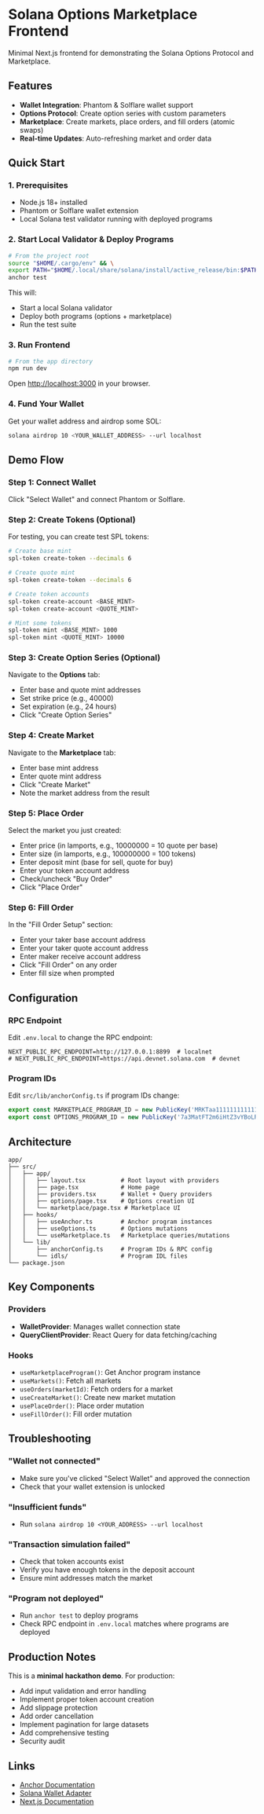 # Solana Options Marketplace Frontend

Minimal Next.js frontend for demonstrating the Solana Options Protocol and Marketplace.

## Features

- **Wallet Integration**: Phantom & Solflare wallet support
- **Options Protocol**: Create option series with custom parameters
- **Marketplace**: Create markets, place orders, and fill orders (atomic swaps)
- **Real-time Updates**: Auto-refreshing market and order data

## Quick Start

### 1. Prerequisites

- Node.js 18+ installed
- Phantom or Solflare wallet extension
- Local Solana test validator running with deployed programs

### 2. Start Local Validator & Deploy Programs

```bash
# From the project root
source "$HOME/.cargo/env" && \
export PATH="$HOME/.local/share/solana/install/active_release/bin:$PATH" && \
anchor test
```

This will:
- Start a local Solana validator
- Deploy both programs (options + marketplace)
- Run the test suite

### 3. Run Frontend

```bash
# From the app directory
npm run dev
```

Open [http://localhost:3000](http://localhost:3000) in your browser.

### 4. Fund Your Wallet

Get your wallet address and airdrop some SOL:

```bash
solana airdrop 10 <YOUR_WALLET_ADDRESS> --url localhost
```

## Demo Flow

### Step 1: Connect Wallet
Click "Select Wallet" and connect Phantom or Solflare.

### Step 2: Create Tokens (Optional)
For testing, you can create test SPL tokens:

```bash
# Create base mint
spl-token create-token --decimals 6

# Create quote mint
spl-token create-token --decimals 6

# Create token accounts
spl-token create-account <BASE_MINT>
spl-token create-account <QUOTE_MINT>

# Mint some tokens
spl-token mint <BASE_MINT> 1000
spl-token mint <QUOTE_MINT> 10000
```

### Step 3: Create Option Series (Optional)
Navigate to the **Options** tab:
- Enter base and quote mint addresses
- Set strike price (e.g., 40000)
- Set expiration (e.g., 24 hours)
- Click "Create Option Series"

### Step 4: Create Market
Navigate to the **Marketplace** tab:
- Enter base mint address
- Enter quote mint address
- Click "Create Market"
- Note the market address from the result

### Step 5: Place Order
Select the market you just created:
- Enter price (in lamports, e.g., 10000000 = 10 quote per base)
- Enter size (in lamports, e.g., 100000000 = 100 tokens)
- Enter deposit mint (base for sell, quote for buy)
- Enter your token account address
- Check/uncheck "Buy Order"
- Click "Place Order"

### Step 6: Fill Order
In the "Fill Order Setup" section:
- Enter your taker base account address
- Enter your taker quote account address
- Enter maker receive account address
- Click "Fill Order" on any order
- Enter fill size when prompted

## Configuration

### RPC Endpoint
Edit `.env.local` to change the RPC endpoint:
```
NEXT_PUBLIC_RPC_ENDPOINT=http://127.0.0.1:8899  # localnet
# NEXT_PUBLIC_RPC_ENDPOINT=https://api.devnet.solana.com  # devnet
```

### Program IDs
Edit `src/lib/anchorConfig.ts` if program IDs change:
```typescript
export const MARKETPLACE_PROGRAM_ID = new PublicKey('MRKTaa1111111111111111111111111111111111111');
export const OPTIONS_PROGRAM_ID = new PublicKey('7a3MatFT2m6iHtZ3vYBoLRP4A1YBuophqGqoCz4p4JoP');
```

## Architecture

```
app/
├── src/
│   ├── app/
│   │   ├── layout.tsx          # Root layout with providers
│   │   ├── page.tsx            # Home page
│   │   ├── providers.tsx       # Wallet + Query providers
│   │   ├── options/page.tsx    # Options creation UI
│   │   └── marketplace/page.tsx # Marketplace UI
│   ├── hooks/
│   │   ├── useAnchor.ts        # Anchor program instances
│   │   ├── useOptions.ts       # Options mutations
│   │   └── useMarketplace.ts   # Marketplace queries/mutations
│   └── lib/
│       ├── anchorConfig.ts     # Program IDs & RPC config
│       └── idls/               # Program IDL files
└── package.json
```

## Key Components

### Providers
- **WalletProvider**: Manages wallet connection state
- **QueryClientProvider**: React Query for data fetching/caching

### Hooks
- `useMarketplaceProgram()`: Get Anchor program instance
- `useMarkets()`: Fetch all markets
- `useOrders(marketId)`: Fetch orders for a market
- `useCreateMarket()`: Create new market mutation
- `usePlaceOrder()`: Place order mutation
- `useFillOrder()`: Fill order mutation

## Troubleshooting

### "Wallet not connected"
- Make sure you've clicked "Select Wallet" and approved the connection
- Check that your wallet extension is unlocked

### "Insufficient funds"
- Run `solana airdrop 10 <YOUR_ADDRESS> --url localhost`

### "Transaction simulation failed"
- Check that token accounts exist
- Verify you have enough tokens in the deposit account
- Ensure mint addresses match the market

### "Program not deployed"
- Run `anchor test` to deploy programs
- Check RPC endpoint in `.env.local` matches where programs are deployed

## Production Notes

This is a **minimal hackathon demo**. For production:
- Add input validation and error handling
- Implement proper token account creation
- Add slippage protection
- Add order cancellation
- Implement pagination for large datasets
- Add comprehensive testing
- Security audit

## Links

- [Anchor Documentation](https://www.anchor-lang.com/)
- [Solana Wallet Adapter](https://github.com/solana-labs/wallet-adapter)
- [Next.js Documentation](https://nextjs.org/docs)
